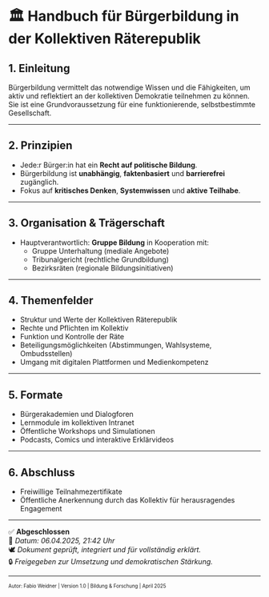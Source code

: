 # 🏛️ Handbuch für Bürgerbildung in der Kollektiven Räterepublik
<!--
Autor: Fabio Weidner
Version: 1.0
Sektion: Bildung & Forschung
Veröffentlichung: April 2025
-->
## 1. Einleitung

Bürgerbildung vermittelt das notwendige Wissen und die Fähigkeiten, um aktiv und reflektiert an der kollektiven Demokratie teilnehmen zu können.  
Sie ist eine Grundvoraussetzung für eine funktionierende, selbstbestimmte Gesellschaft.

---

## 2. Prinzipien

- Jede:r Bürger:in hat ein **Recht auf politische Bildung**.
- Bürgerbildung ist **unabhängig**, **faktenbasiert** und **barrierefrei** zugänglich.
- Fokus auf **kritisches Denken**, **Systemwissen** und **aktive Teilhabe**.

---

## 3. Organisation & Trägerschaft

- Hauptverantwortlich: **Gruppe Bildung** in Kooperation mit:
  - Gruppe Unterhaltung (mediale Angebote)
  - Tribunalgericht (rechtliche Grundbildung)
  - Bezirksräten (regionale Bildungsinitiativen)

---

## 4. Themenfelder

- Struktur und Werte der Kollektiven Räterepublik
- Rechte und Pflichten im Kollektiv
- Funktion und Kontrolle der Räte
- Beteiligungsmöglichkeiten (Abstimmungen, Wahlsysteme, Ombudsstellen)
- Umgang mit digitalen Plattformen und Medienkompetenz

---

## 5. Formate

- Bürgerakademien und Dialogforen
- Lernmodule im kollektiven Intranet
- Öffentliche Workshops und Simulationen
- Podcasts, Comics und interaktive Erklärvideos

---

## 6. Abschluss

- Freiwillige Teilnahmezertifikate
- Öffentliche Anerkennung durch das Kollektiv für herausragendes Engagement

---

✅ **Abgeschlossen**  
📅 *Datum: 06.04.2025, 21:42 Uhr*  
🕊️ *Dokument geprüft, integriert und für vollständig erklärt.*  
🔒 *Freigegeben zur Umsetzung und demokratischen Stärkung.*

---

<sub><sup>Autor: Fabio Weidner | Version 1.0 | Bildung & Forschung | April 2025</sup></sub>
